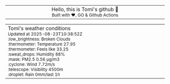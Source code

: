 
<div align="center">
<table>
<tbody>
<td align="center">
<img width="2000" height="0"><br>
Hello, this is Tomi's github 👋<br>
<sup>Built with ❤️, GO & Github Actions</sup><br>
<img width="2000" height="0">
</td>
</tbody>
</table>
</div>
<table>
<tbody>
<td align="left">
<img width="2000" height="0"><br>
Tomi's weather conditions<br>
<sup>Updated at 2025-08-23T10:38:52Z</sup><br>
<sup>:low_brightness: Broken Clouds</sup><br>
<sup>:thermometer: Temperature 27.95 </sup><br>
<sup>:thermometer: Feels like 33.25</sup><br>
<sup>:sweat_drops: Humidity 88%</sup><br>
<sup>:mask: PM2.5 0.56 μg/m3</sup><br>
<sup>:cyclone: Wind 7.72m/s </sup><br>
<sup>:telescope: Visibility 4500m </sup><br>
<sup>:droplet: Rain 0mm/last 1h </sup><br>
<img width="2000" height="0">
</td>
<td align="left">
<img width="2000" height="0"><br>
<br>
<img width="2000" height="0">
</td>
</tbody>
</table>
</div>
    